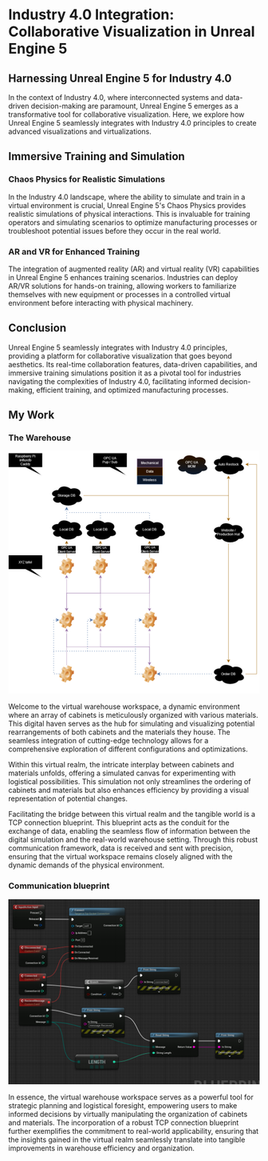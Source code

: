 # Industry 4.0 Integration: Collaborative Visualization in Unreal Engine 5

## Harnessing Unreal Engine 5 for Industry 4.0

In the context of Industry 4.0, where interconnected systems and data-driven decision-making are paramount, Unreal Engine 5 emerges as a transformative tool for collaborative visualization. Here, we explore how Unreal Engine 5 seamlessly integrates with Industry 4.0 principles to create advanced visualizations and virtualizations.

## **Immersive Training and Simulation**

### **Chaos Physics for Realistic Simulations**

In the Industry 4.0 landscape, where the ability to simulate and train in a virtual environment is crucial, Unreal Engine 5's Chaos Physics provides realistic simulations of physical interactions. This is invaluable for training operators and simulating scenarios to optimize manufacturing processes or troubleshoot potential issues before they occur in the real world.

### **AR and VR for Enhanced Training**

The integration of augmented reality (AR) and virtual reality (VR) capabilities in Unreal Engine 5 enhances training scenarios. Industries can deploy AR/VR solutions for hands-on training, allowing workers to familiarize themselves with new equipment or processes in a controlled virtual environment before interacting with physical machinery.

## **Conclusion**

Unreal Engine 5 seamlessly integrates with Industry 4.0 principles, providing a platform for collaborative visualization that goes beyond aesthetics. Its real-time collaboration features, data-driven capabilities, and immersive training simulations position it as a pivotal tool for industries navigating the complexities of Industry 4.0, facilitating informed decision-making, efficient training, and optimized manufacturing processes.

## **My Work**
### **The Warehouse**

![Magazijn in Unreal Engine 5](Pictures/Magazijn.PNG)

Welcome to the virtual warehouse workspace, a dynamic environment where an array of cabinets is meticulously organized with various materials. This digital haven serves as the hub for simulating and visualizing potential rearrangements of both cabinets and the materials they house. The seamless integration of cutting-edge technology allows for a comprehensive exploration of different configurations and optimizations.

Within this virtual realm, the intricate interplay between cabinets and materials unfolds, offering a simulated canvas for experimenting with logistical possibilities. This simulation not only streamlines the ordering of cabinets and materials but also enhances efficiency by providing a visual representation of potential changes.

Facilitating the bridge between this virtual realm and the tangible world is a TCP connection blueprint. This blueprint acts as the conduit for the exchange of data, enabling the seamless flow of information between the digital simulation and the real-world warehouse setting. Through this robust communication framework, data is received and sent with precision, ensuring that the virtual workspace remains closely aligned with the dynamic demands of the physical environment.

### **Communication blueprint**
![Unreal Engine 5 TCP blueprint](Pictures/TCP_connection.PNG)

In essence, the virtual warehouse workspace serves as a powerful tool for strategic planning and logistical foresight, empowering users to make informed decisions by virtually manipulating the organization of cabinets and materials. The incorporation of a robust TCP connection blueprint further exemplifies the commitment to real-world applicability, ensuring that the insights gained in the virtual realm seamlessly translate into tangible improvements in warehouse efficiency and organization.

